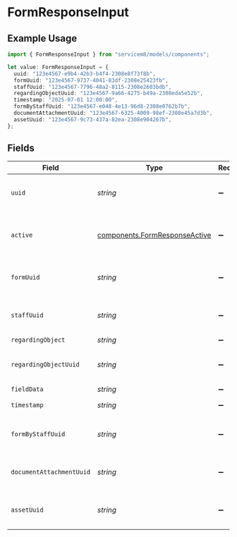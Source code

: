 # FormResponseInput

## Example Usage

```typescript
import { FormResponseInput } from "servicem8/models/components";

let value: FormResponseInput = {
  uuid: "123e4567-e9b4-42b3-b4f4-2308e8f73f8b",
  formUuid: "123e4567-9737-4041-83df-2308e25423fb",
  staffUuid: "123e4567-7796-48a2-8115-2308e2603bdb",
  regardingObjectUuid: "123e4567-9a66-4275-b49a-2308eda5e52b",
  timestamp: "2025-07-01 12:00:00",
  formByStaffUuid: "123e4567-e048-4e13-96d8-2308e0762b7b",
  documentAttachmentUuid: "123e4567-6325-4009-98ef-2308e45a7d3b",
  assetUuid: "123e4567-9c73-437a-82ea-2308e904267b",
};
```

## Fields

| Field                                                                          | Type                                                                           | Required                                                                       | Description                                                                    | Example                                                                        |
| ------------------------------------------------------------------------------ | ------------------------------------------------------------------------------ | ------------------------------------------------------------------------------ | ------------------------------------------------------------------------------ | ------------------------------------------------------------------------------ |
| `uuid`                                                                         | *string*                                                                       | :heavy_minus_sign:                                                             | Unique identifier for this record                                              | 123e4567-e9b4-42b3-b4f4-2308e8f73f8b                                           |
| `active`                                                                       | [components.FormResponseActive](../../models/components/formresponseactive.md) | :heavy_minus_sign:                                                             | Record active/deleted flag.  Valid values are [0,1]                            |                                                                                |
| `formUuid`                                                                     | *string*                                                                       | :heavy_minus_sign:                                                             | N/A                                                                            | 123e4567-9737-4041-83df-2308e25423fb                                           |
| `staffUuid`                                                                    | *string*                                                                       | :heavy_minus_sign:                                                             | N/A                                                                            | 123e4567-7796-48a2-8115-2308e2603bdb                                           |
| `regardingObject`                                                              | *string*                                                                       | :heavy_minus_sign:                                                             | N/A                                                                            |                                                                                |
| `regardingObjectUuid`                                                          | *string*                                                                       | :heavy_minus_sign:                                                             | N/A                                                                            | 123e4567-9a66-4275-b49a-2308eda5e52b                                           |
| `fieldData`                                                                    | *string*                                                                       | :heavy_minus_sign:                                                             | N/A                                                                            |                                                                                |
| `timestamp`                                                                    | *string*                                                                       | :heavy_minus_sign:                                                             | N/A                                                                            | 2025-07-01 12:00:00                                                            |
| `formByStaffUuid`                                                              | *string*                                                                       | :heavy_minus_sign:                                                             | N/A                                                                            | 123e4567-e048-4e13-96d8-2308e0762b7b                                           |
| `documentAttachmentUuid`                                                       | *string*                                                                       | :heavy_minus_sign:                                                             | N/A                                                                            | 123e4567-6325-4009-98ef-2308e45a7d3b                                           |
| `assetUuid`                                                                    | *string*                                                                       | :heavy_minus_sign:                                                             | N/A                                                                            | 123e4567-9c73-437a-82ea-2308e904267b                                           |